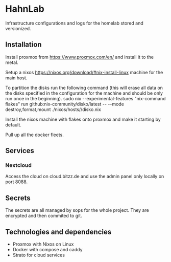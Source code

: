 # HahnLab

Infrastructure configurations and logs for the homelab stored and versionized.

## Installation

Install proxmox from https://www.proxmox.com/en/ and install it to the metal.

Setup a nixos https://nixos.org/download/#nix-install-linux machine for the main host.

To partition the disks run the following command (this will erase all data on the disks specified in the configuration for the machine and should be only run once in the beginning).
sudo nix --experimental-features "nix-command flakes" run github:nix-community/disko/latest -- --mode destroy,format,mount ./nixos/hosts/<host>/disko.nix

Install the nixos machine with flakes onto proxmox and make it starting by default.

Pull up all the docker fleets.

## Services 

### Nextcloud

Access the cloud on cloud.bitzz.de and use the admin panel only locally on port 8088.

## Secrets

The secrets are all managed by sops for the whole project. They are encrypted and then commited to git.

## Technologies and dependencies

- Proxmox with Nixos on Linux
- Docker with compose and caddy
- Strato for cloud services
